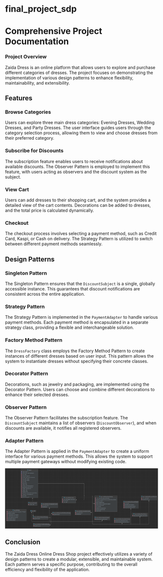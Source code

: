 # final_project_sdp
# Comprehensive Project Documentation

### Project Overview

Zaida Dress is an online platform that allows users to explore and purchase different categories of dresses. The project focuses on demonstrating the implementation of various design patterns to enhance flexibility, maintainability, and extensibility.

## Features

### Browse Categories

Users can explore three main dress categories: Evening Dresses, Wedding Dresses, and Party Dresses. The user interface guides users through the category selection process, allowing them to view and choose dresses from their preferred category.

### Subscribe for Discounts

The subscription feature enables users to receive notifications about available discounts. The Observer Pattern is employed to implement this feature, with users acting as observers and the discount system as the subject.

### View Cart

Users can add dresses to their shopping cart, and the system provides a detailed view of the cart contents. Decorations can be added to dresses, and the total price is calculated dynamically.

### Checkout

The checkout process involves selecting a payment method, such as Credit Card, Kaspi, or Cash on delivery. The Strategy Pattern is utilized to switch between different payment methods seamlessly.

## Design Patterns

### Singleton Pattern

The Singleton Pattern ensures that the `DiscountSubject` is a single, globally accessible instance. This guarantees that discount notifications are consistent across the entire application.

### Strategy Pattern

The Strategy Pattern is implemented in the `PaymentAdapter` to handle various payment methods. Each payment method is encapsulated in a separate strategy class, providing a flexible and interchangeable solution.

### Factory Method Pattern

The `DressFactory` class employs the Factory Method Pattern to create instances of different dresses based on user input. This pattern allows the system to instantiate dresses without specifying their concrete classes.

### Decorator Pattern

Decorations, such as jewelry and packaging, are implemented using the Decorator Pattern. Users can choose and combine different decorations to enhance their selected dresses.

### Observer Pattern

The Observer Pattern facilitates the subscription feature. The `DiscountSubject` maintains a list of observers (`DiscountObserver`), and when discounts are available, it notifies all registered observers.

### Adapter Pattern

The Adapter Pattern is applied in the `PaymentAdapter` to create a uniform interface for various payment methods. This allows the system to support multiple payment gateways without modifying existing code.

![UML Diagram](UML.png)

## Conclusion

The Zaida Dress Online Dress Shop project effectively utilizes a variety of design patterns to create a modular, extensible, and maintainable system. Each pattern serves a specific purpose, contributing to the overall efficiency and flexibility of the application.

